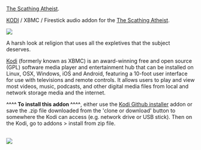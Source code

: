 <a href="https://scathingatheist.com/">The Scathing Atheist</a>.<br>

<a href="kodi.tv">KODI<a> / XBMC / Firestick audio addon for the <a href="https://scathingatheist.com/">The Scathing Atheist</a>.<br>

<img src="https://i1.sndcdn.com/avatars-000222558085-4ri5q8-original.jpg"><br>

A harsh look at religion that uses all the expletives that the  subject deserves.<br>

<a href="www.kodi.tv">Kodi</a> (formerly known as XBMC) is an award-winning free and open source (GPL) software media player and entertainment hub that can be installed on Linux, OSX, Windows, iOS and Android, featuring a 10-foot user interface for use with televisions and remote controls. It allows users to play and view most videos, music, podcasts, and other digital media files from local and network storage media and the internet.<br>

<b>^^^^ To install this addon ^^^^</b>, either use the <a href="https://www.tvaddons.co/github-browser-kodi/">Kodi Github installer</a> addon or save the .zip file downloaded from the 'clone or download' button to somewhere the Kodi can access (e.g. network drive or USB stick). Then on the Kodi, go to addons > install from zip file.<br>

<br><a href="http://www.kodi.tv"><img src="https://kodi.tv/sites/default/files/page/field_image/about--devices.jpg">
